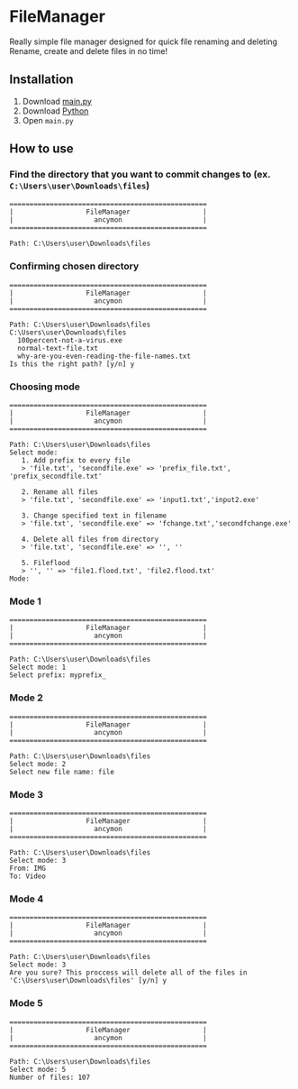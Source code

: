 # FileManager
Really simple file manager designed for quick file renaming and deleting  
Rename, create and delete files in no time!
## Installation
1. Download [main.py](https://github.com/ancymoniarz/FileManager/archive/refs/heads/master.zip)  
2. Download [Python](https://www.python.org/downloads/)
3. Open `main.py`
## How to use
### Find the directory that you want to commit changes to (ex. `C:\Users\user\Downloads\files`)
```
=================================================
|                  FileManager                  |
|                    ancymon                    |
=================================================

Path: C:\Users\user\Downloads\files
```
### Confirming chosen directory
```
=================================================
|                  FileManager                  |
|                    ancymon                    |
=================================================

Path: C:\Users\user\Downloads\files 
C:\Users\user\Downloads\files
  100percent-not-a-virus.exe
  normal-text-file.txt
  why-are-you-even-reading-the-file-names.txt
Is this the right path? [y/n] y
```
### Choosing mode
```
=================================================
|                  FileManager                  |
|                    ancymon                    |
=================================================

Path: C:\Users\user\Downloads\files
Select mode:
   1. Add prefix to every file
   > 'file.txt', 'secondfile.exe' => 'prefix_file.txt', 'prefix_secondfile.txt'

   2. Rename all files
   > 'file.txt', 'secondfile.exe' => 'input1.txt','input2.exe'

   3. Change specified text in filename
   > 'file.txt', 'secondfile.exe' => 'fchange.txt','secondfchange.exe'

   4. Delete all files from directory
   > 'file.txt', 'secondfile.exe' => '', ''

   5. Fileflood
   > '', '' => 'file1.flood.txt', 'file2.flood.txt'
Mode:
```
### Mode 1
```
=================================================
|                  FileManager                  |
|                    ancymon                    |
=================================================

Path: C:\Users\user\Downloads\files
Select mode: 1
Select prefix: myprefix_ 
```
### Mode 2
```
=================================================
|                  FileManager                  |
|                    ancymon                    |
=================================================

Path: C:\Users\user\Downloads\files
Select mode: 2
Select new file name: file
```
### Mode 3
```
=================================================
|                  FileManager                  |
|                    ancymon                    |
=================================================

Path: C:\Users\user\Downloads\files
Select mode: 3
From: IMG  
To: Video
```
### Mode 4
```
=================================================
|                  FileManager                  |
|                    ancymon                    |
=================================================

Path: C:\Users\user\Downloads\files
Select mode: 3
Are you sure? This proccess will delete all of the files in 'C:\Users\user\Downloads\files' [y/n] y
```
### Mode 5
```
=================================================
|                  FileManager                  |
|                    ancymon                    |
=================================================

Path: C:\Users\user\Downloads\files
Select mode: 5
Number of files: 107
```
